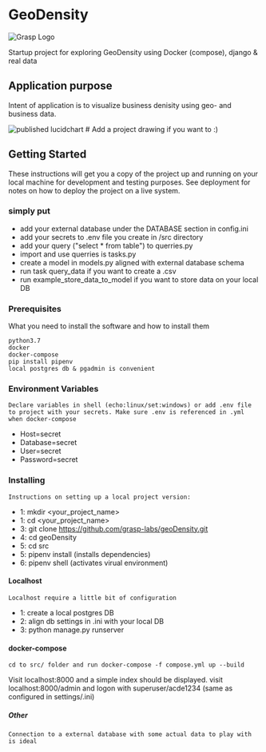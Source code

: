 # GeoDensity
![Grasp Logo](https://img.shields.io/static/v1?label=Grasp&message=we%20lmade%20this&color=green)

Startup project for exploring GeoDensity using Docker (compose), django & real data

## Application purpose

Intent of application is to visualize business denisity using geo- and business data.

![published lucidchart](#) # Add a project drawing if you want to :)

## Getting Started

These instructions will get you a copy of the project up and running on your local machine for development and testing purposes. See deployment for notes on how to deploy the project on a live system.

### simply put

- add your external database under the DATABASE section in config.ini
- add your secrets to .env file you create in /src directory
- add your query ("select * from table") to querries.py
- import and use querries is tasks.py
- create a model in models.py aligned with external database schema
- run task query_data if you want to create a .csv
- run example_store_data_to_model if you want to store data on your local DB

### Prerequisites

What you need to install the software and how to install them

```
python3.7
docker
docker-compose
pip install pipenv
local postgres db & pgadmin is convenient
```

### Environment Variables
```
Declare variables in shell (echo:linux/set:windows) or add .env file to project with your secrets. Make sure .env is referenced in .yml when docker-compose
```
- Host=secret
- Database=secret
- User=secret
- Password=secret

### Installing
```
Instructions on setting up a local project version:
```

- 1: mkdir <your_project_name>
- 1: cd <your_project_name>
- 3: git clone https://github.com/grasp-labs/geoDensity.git
- 4: cd geoDensity
- 5: cd src
- 5: pipenv install (installs dependencies)
- 6: pipenv shell (activates virual environment)

#### Localhost
```
Localhost require a little bit of configuration
```

- 1: create a local postgres DB
- 2: align db settings in .ini with your local DB
- 3: python manage.py runserver


#### docker-compose
```
cd to src/ folder and run docker-compose -f compose.yml up --build
```

Visit localhost:8000 and a simple index should be displayed.
visit localhost:8000/admin and logon with superuser/acde1234 (same as configured in settings/.ini)

##### Other
```
Connection to a external database with some actual data to play with is ideal
```
